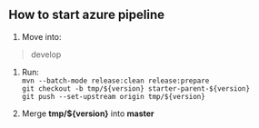 ## How to start azure pipeline

 1. Move into:
> develop

 1. Run:<br>
  	`mvn --batch-mode release:clean release:prepare`<br>
 	`git checkout -b tmp/${version} starter-parent-${version}` <br>
 	`git push --set-upstream origin tmp/${version}`
 	
 2. Merge **tmp/${version}** into **master**